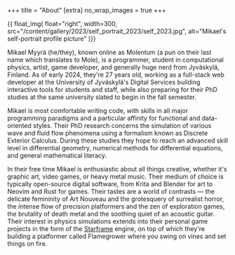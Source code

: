 +++
title = "About"
[extra]
no_wrap_images = true
+++

{{ float_img(
    float="right",
    width=300,
    src="/content/gallery/2023/self_portrait_2023/self_2023.jpg",
    alt="Mikael's self-portrait profile picture"
)}}

Mikael Myyrä (he/they), known online as Molentum
(a pun on their last name which translates to Mole),
is a programmer, student in computational physics,
artist, game developer, and generally huge nerd from Jyväskylä, Finland.
As of early 2024, they're 27 years old, working as a full-stack web developer
at the University of Jyväskylä's Digital Services
building interactive tools for students and staff,
while also preparing for their PhD studies at the same university
slated to begin in the fall semester.

Mikael is most comfortable writing code,
with skills in all major programming paradigms
and a particular affinity for functional and data-oriented styles.
Their PhD research concerns the simulation
of various wave and fluid flow phenomena
using a formalism known as Discrete Exterior Calculus.
During these studies they hope to reach an advanced skill level
in differential geometry, numerical methods for differential equations,
and general mathematical literacy.

In their free time Mikael is enthusiastic about all things creative,
whether it's graphic art, video games, or heavy metal music.
Their medium of choice is typically open-source digital software,
from Krita and Blender for art to Neovim and Rust for games.
Their tastes are a world of contrasts —
the delicate femininity of Art Nouveau and the grotesquery of surrealist horror,
the intense flow of precision platformers and the zen of exploration games,
the brutality of death metal and the soothing quiet of an acoustic guitar.
Their interest in physics simulations extends into their personal game projects
in the form of the [Starframe](https://github.com/m0lentum/starframe) engine,
on top of which they're building a platformer called Flamegrower
where you swing on vines and set things on fire.
